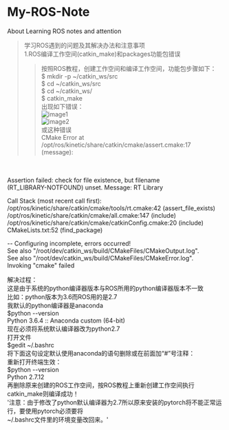 # My-ROS-Note
About Learning ROS notes and attention
>学习ROS遇到的问题及其解决办法和注意事项<br>
1.ROS编译工作空间(catkin_make)和packages功能包错误<br>
>>按照ROS教程，创建工作空间和编译工作空间，功能包步骤如下：<br>
    $ mkdir -p ~/catkin_ws/src<br>
    $ cd ~/catkin_ws/src<br>
    $ cd ~/catkin_ws/<br>
    $ catkin_make<br>
出现如下错误：<br>
![image1](https://img-blog.csdn.net/20170728103604158?watermark/2/text/aHR0cDovL2Jsb2cuY3Nkbi5uZXQvSmExcjA=/font/5a6L5L2T/fontsize/400/fill/I0JBQkFCMA==/dissolve/70/gravity/SouthEast)<br>
![image2](https://img-blog.csdn.net/20170728103604158?watermark/2/text/aHR0cDovL2Jsb2cuY3Nkbi5uZXQvSmExcjA=/font/5a6L5L2T/fontsize/400/fill/I0JBQkFCMA==/dissolve/70/gravity/SouthEast)<br>
或这种错误<br>
CMake Error at /opt/ros/kinetic/share/catkin/cmake/assert.cmake:17 (message):<br>
  <br>
<br>
  Assertion failed: check for file existence, but filename<br>
  (RT_LIBRARY-NOTFOUND) unset.  Message: RT Library<br>

Call Stack (most recent call first):<br>
  /opt/ros/kinetic/share/catkin/cmake/tools/rt.cmake:42 (assert_file_exists)<br>
  /opt/ros/kinetic/share/catkin/cmake/all.cmake:147 (include)<br>
  /opt/ros/kinetic/share/catkin/cmake/catkinConfig.cmake:20 (include)<br>
  CMakeLists.txt:52 (find_package)<br>


-- Configuring incomplete, errors occurred!<br>
See also "/root/dev/catkin_ws/build/CMakeFiles/CMakeOutput.log".<br>
See also "/root/dev/catkin_ws/build/CMakeFiles/CMakeError.log".<br>
Invoking "cmake" failed<br>

解决过程：<br>
这是由于系统的python编译器版本与ROS所用的python编译器版本不一致<br>
比如：python版本为3.6而ROS用的是2.7<br>
我默认的python编译器是anaconda<br>
$python --version<br>
Python 3.6.4 :: Anaconda custom (64-bit)<br>
现在必须将系统默认编译器改为python2.7<br>
打开文件<br>
$gedit ~/.bashrc<br>
将下面这句设定默认使用anaconda的语句删除或在前面加“#”号注释：<br>
重新打开终端生效：<br>
$python --version<br>
Python 2.7.12<br>
再删除原来创建的ROS工作空间，按ROS教程上重新创建工作空间执行catkin_make则编译成功！<br>
'注意：由于修改了python默认编译器为2.7所以原来安装的pytorch将不能正常运行，要使用pytorch必须要将<br>
~/.bashrc文件里的环境变量改回来。'<br>
